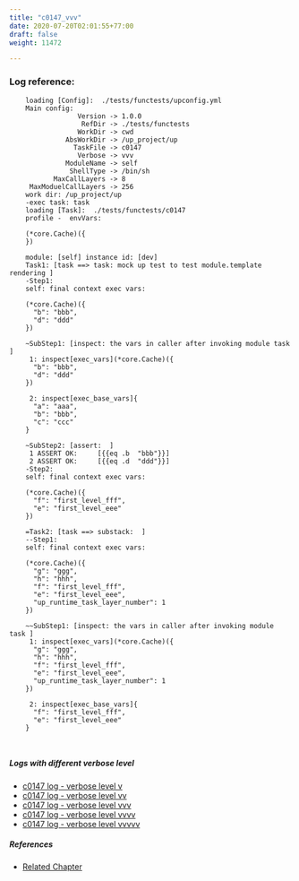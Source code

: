 ```yaml
---
title: "c0147_vvv"
date: 2020-07-20T02:01:55+77:00
draft: false
weight: 11472

---
```


### Log reference: <no value>

```
    loading [Config]:  ./tests/functests/upconfig.yml
    Main config:
                 Version -> 1.0.0
                  RefDir -> ./tests/functests
                 WorkDir -> cwd
              AbsWorkDir -> /up_project/up
                TaskFile -> c0147
                 Verbose -> vvv
              ModuleName -> self
               ShellType -> /bin/sh
           MaxCallLayers -> 8
     MaxModuelCallLayers -> 256
    work dir: /up_project/up
    -exec task: task
    loading [Task]:  ./tests/functests/c0147
    profile -  envVars:
    
    (*core.Cache)({
    })
    
    module: [self] instance id: [dev]
    Task1: [task ==> task: mock up test to test module.template rendering ]
    -Step1:
    self: final context exec vars:
    
    (*core.Cache)({
      "b": "bbb",
      "d": "ddd"
    })
    
    ~SubStep1: [inspect: the vars in caller after invoking module task ]
     1: inspect[exec_vars](*core.Cache)({
      "b": "bbb",
      "d": "ddd"
    })
    
     2: inspect[exec_base_vars]{
      "a": "aaa",
      "b": "bbb",
      "c": "ccc"
    }
    
    ~SubStep2: [assert:  ]
     1 ASSERT OK:     [{{eq .b  "bbb"}}]
     2 ASSERT OK:     [{{eq .d  "ddd"}}]
    -Step2:
    self: final context exec vars:
    
    (*core.Cache)({
      "f": "first_level_fff",
      "e": "first_level_eee"
    })
    
    =Task2: [task ==> substack:  ]
    --Step1:
    self: final context exec vars:
    
    (*core.Cache)({
      "g": "ggg",
      "h": "hhh",
      "f": "first_level_fff",
      "e": "first_level_eee",
      "up_runtime_task_layer_number": 1
    })
    
    ~~SubStep1: [inspect: the vars in caller after invoking module task ]
     1: inspect[exec_vars](*core.Cache)({
      "g": "ggg",
      "h": "hhh",
      "f": "first_level_fff",
      "e": "first_level_eee",
      "up_runtime_task_layer_number": 1
    })
    
     2: inspect[exec_base_vars]{
      "f": "first_level_fff",
      "e": "first_level_eee"
    }
    
    
```

##### Logs with different verbose level
* [c0147 log - verbose level v](../../logs/c0147_v)
* [c0147 log - verbose level vv](../../logs/c0147_vv)
* [c0147 log - verbose level vvv](../../logs/c0147_vvv)
* [c0147 log - verbose level vvvv](../../logs/c0147_vvvv)
* [c0147 log - verbose level vvvvv](../../logs/c0147_vvvvv)

##### References
* [Related Chapter](../../vars/c0147)
